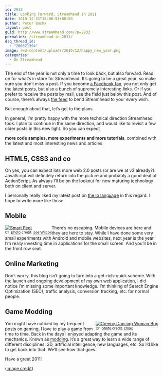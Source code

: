 ```yaml
---
id: 2933
title: Looking Forward, Streamhead in 2011
date: 2010-12-31T16:00:51+00:00
author: Peter Backx
layout: post
guid: http://www.streamhead.com/?p=2933
permalink: /streamhead-in-2011/
dsq_thread_id:
  - "200521304"
image: /wp-content/uploads/2010/12/happy_new_year.png
categories:
  - On Streamhead
---
```

The end of the year is not only a time to look back, but also forward. Read on for what&#8217;s in store for Streamhead. It&#8217;s going to be a great year, so make sure you don&#8217;t miss a post. If you become <a title="Streamhead Facebook Page" href="http://www.facebook.com/pages/Streamheadcom/125286610865885" target="_blank">a Facebook fan</a>, you not only get the latest posts, but also a bunch of supremely interesting links. Or if you prefer to receive the posts by mail, use the field just below this post. And of course, there&#8217;s always <a title="Streamhead feed" href="http://www.streamhead.com/feed/" target="_blank">the feed</a> to bend Streamhead to your every wish.

But enough about that, let&#8217;s get to the plans.

<!--more-->In general, I&#8217;m pretty happy with the more technical direction Streamhead took. I plan to continue in the same direction, and would like to revisit a few older posts in this new light. So you can expect 

**more code samples, more experiments and more tutorials**, combined with the latest and most interesting news and articles.

## HTML5, CSS3 and co

Oh yes, you can expect lots more web 2.0 posts (or are we at v3 already?). JavaScript will definitely return into the picture and probably a good deal of ActionScript. As always I&#8217;ll be on the lookout for new maturing technology both on client and server.

I personally really liked my latest post on <a title="Building the Io language on Windows" href="http://www.streamhead.com/io-language-on-windows/" target="_blank">the Io language</a> in this regard. I hope to write more like those.

## Mobile

<div style="float: left;">
  <a title="Smart Feet" href="http://www.flickr.com/photos/58491094@N00/5252567753/" target="_blank"><img src="http://farm6.static.flickr.com/5287/5252567753_3ff993300e_m.jpg" border="0" alt="Smart Feet" /></a><br /> <small><a title="Attribution-NonCommercial-ShareAlike License" href="http://creativecommons.org/licenses/by-nc-sa/2.0/" target="_blank"><img src="http://www.streamhead.com/wp-content/plugins/photo-dropper/images/cc.png" border="0" alt="Creative Commons License" width="16" height="16" align="absmiddle" /></a> <a href="http://www.photodropper.com/photos/" target="_blank">photo</a> credit: <a title="Joe Wilcox" href="http://www.flickr.com/photos/58491094@N00/5252567753/" target="_blank">Joe Wilcox</a></small>
</div>

There&#8217;s no escaping. Mobile devices are here and they are here to stay. While I have done some very small experiments with Android and mobile websites, next year is the year I&#8217;m really investing time in applications for the small screen. And you&#8217;ll be in the front row seat.

## Online Marketing

Don&#8217;t worry, this blog isn&#8217;t going to turn into a get-rich-quick scheme. With the launch and ongoing development of <a title="launching my first vaadin appengine project - FCTR.be" href="http://www.streamhead.com/launching-my-first-vaadin-appengine-project/" target="_blank">my own web application</a>, I did notice I&#8217;m missing some important knowledge. I&#8217;m thinking of Search Engine Optimization (SEO), traffic analysis, conversion tracking, etc. for normal people.

## Game Modding

<div style="float: right;">
  <a title="Creepy Dancing Woman Bug" href="http://www.flickr.com/photos/26908390@N00/106861919/" target="_blank"><img src="http://farm1.static.flickr.com/56/106861919_c4bb8aea75_m.jpg" border="0" alt="Creepy Dancing Woman Bug" /></a><br /> <small><a title="Attribution-NonCommercial-ShareAlike License" href="http://creativecommons.org/licenses/by-nc-sa/2.0/" target="_blank"><img src="http://www.streamhead.com/wp-content/plugins/photo-dropper/images/cc.png" border="0" alt="Creative Commons License" width="16" height="16" align="absmiddle" /></a> <a href="http://www.photodropper.com/photos/" target="_blank">photo</a> credit: <a title="cmax" href="http://www.flickr.com/photos/26908390@N00/106861919/" target="_blank">cmax</a></small>
</div>

You might have noticed by my frequent posts on gaming, I love to play a game from time to time. Back in the days I enjoyed adapting the game and its mechanics. Known as <a title="Mod (computer gaming) on Wikipedia" href="http://en.wikipedia.org/wiki/Mod_%28computer_gaming%29" target="_blank">modding</a>. It&#8217;s a great way to learn a wide range of different disciplines. 3D, artificial intelligence, new languages, etc. So I&#8217;d like to get back into that. We&#8217;ll see how that goes.

Have a great 2011!

(<a title="new year on Flickr" href="http://www.flickr.com/photos/sally_12/339912423/" target="_blank">image credit</a>)

<!-- AddThis Advanced Settings generic via filter on the_content -->

<!-- AddThis Share Buttons generic via filter on the_content -->